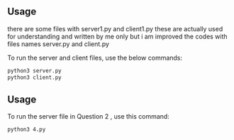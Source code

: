 ## Usage

there are some files with server1.py and client1.py these are actually used for understanding and written by me only
but i am improved the codes with files names server.py and client.py

To run the server and client files, use the below commands:

```sh
python3 server.py
python3 client.py
```

## Usage

To run the server file in Question 2 , use this command:

```sh
python3 4.py
```
